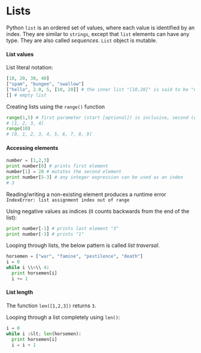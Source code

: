 Lists
=====

Python `list` is an ordered set of values, where each value is identified by an index. They are similar to `strings`, except that `list` elements can have any type. They are also called *sequences*. `List` object is mutable.

#### List values

List literal notation:

```Python
[10, 20, 30, 40] 
["spam", "bungee", "swallow"]
["hello", 2.0, 5, [10, 20]] # the inner list "[10,20]" is said to be "nested"
[] # empty list
```

Creating lists using the `range()` function

```Python
range(1,5) # first parameter (start [optional]) is inclusive, second (end) is exclusive
# [1, 2, 3, 4]
range(10)
# [0, 1, 2, 3, 4, 5, 6, 7, 8, 9]
```

#### Accessing elements

```Python
number = [1,2,3]
print number[0] # prints first element
number[1] = 20 # mutates the second element
print number[5-3] # any integer expression can be used as an index
# 3
```

Reading/writing a non-existing element produces a runtime error `IndexError: list assignment index out of range`

Using negative values as indices (it counts backwards from the end of the list):

```Python
print number[-1] # prints last element "3"
print number[-3] # prints "1"
```

Looping through lists, the below pattern is called *list traversal*.

```Python
horsemen = ["war", "famine", "pestilence", "death"] 
i = 0 
while i \\<\\ 4: 
  print horsemen[i] 
  i += 1 
```

#### List length

The function `len([1,2,3])` returns `3`.

Looping through a list completely using `len()`:

```Python
i = 0 
while i :&lt; len(horsemen): 
  print horsemen[i] 
  i = i + 1
```
